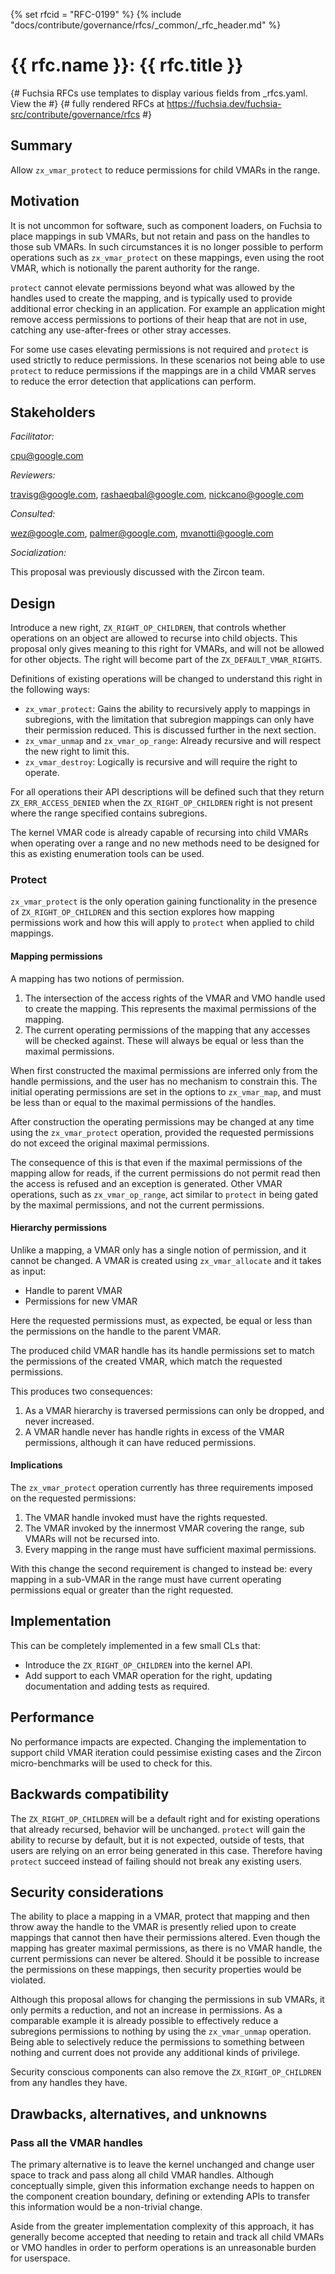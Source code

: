 <!-- mdformat off(templates not supported) -->
{% set rfcid = "RFC-0199" %}
{% include "docs/contribute/governance/rfcs/_common/_rfc_header.md" %}
# {{ rfc.name }}: {{ rfc.title }}
{# Fuchsia RFCs use templates to display various fields from _rfcs.yaml. View the #}
{# fully rendered RFCs at https://fuchsia.dev/fuchsia-src/contribute/governance/rfcs #}
<!-- SET the `rfcid` VAR ABOVE. DO NOT EDIT ANYTHING ELSE ABOVE THIS LINE. -->

<!-- mdformat on -->

<!-- This should begin with an H2 element (for example, ## Summary).-->

## Summary

Allow `zx_vmar_protect` to reduce permissions for child VMARs in the range.

## Motivation

It is not uncommon for software, such as component loaders, on Fuchsia to place
mappings in sub VMARs, but not retain and pass on the handles to those sub
VMARs. In such circumstances it is no longer possible to perform operations such
as `zx_vmar_protect` on these mappings, even using the root VMAR, which is
notionally the parent authority for the range.

`protect` cannot elevate permissions beyond what was allowed by the handles used
to create the mapping, and is typically used to provide additional error
checking in an application. For example an application might remove access
permissions to portions of their heap that are not in use, catching any
use-after-frees or other stray accesses.

For some use cases elevating permissions is not required and `protect` is used
strictly to reduce permissions. In these scenarios not being able to use
`protect` to reduce permissions if the mappings are in a child VMAR serves to
reduce the error detection that applications can perform.

## Stakeholders

_Facilitator:_

cpu@google.com

_Reviewers:_

travisg@google.com, rashaeqbal@google.com, nickcano@google.com

_Consulted:_

wez@google.com, palmer@google.com, mvanotti@google.com

_Socialization:_

This proposal was previously discussed with the Zircon team.

## Design

Introduce a new right, `ZX_RIGHT_OP_CHILDREN`, that controls whether operations
on an object are allowed to recurse into child objects. This proposal only gives
meaning to this right for VMARs, and will not be allowed for other objects. The
right will become part of the `ZX_DEFAULT_VMAR_RIGHTS`.

Definitions of existing operations will be changed to understand this right in
the following ways:

* `zx_vmar_protect`: Gains the ability to recursively apply to mappings in
subregions, with the limitation that subregion mappings can only have their
permission reduced. This is discussed further in the next section.
* `zx_vmar_unmap` and `zx_vmar_op_range`: Already recursive and will respect the
new right to limit this.
* `zx_vmar_destroy`: Logically is recursive and will require the right to
operate.

For all operations their API descriptions will be defined such that they return
`ZX_ERR_ACCESS_DENIED` when the `ZX_RIGHT_OP_CHILDREN` right is not present
where the range specified contains subregions.

The kernel VMAR code is already capable of recursing into child VMARs when
operating over a range and no new methods need to be designed for this as
existing enumeration tools can be used.

### Protect

`zx_vmar_protect` is the only operation gaining functionality in the presence of
`ZX_RIGHT_OP_CHILDREN` and this section explores how mapping permissions work
and how this will apply to `protect` when applied to child mappings.

#### Mapping permissions

A mapping has two notions of permission.

1. The intersection of the access rights of the VMAR and VMO handle used to
create the mapping. This represents the maximal permissions of the mapping.
2. The current operating permissions of the mapping that any accesses will be
checked against. These will always be equal or less than the maximal
permissions.

When first constructed the maximal permissions are inferred only from the
handle permissions, and the user has no mechanism to constrain this. The initial
operating permissions are set in the options to `zx_vmar_map`, and must be less
than or equal to the maximal permissions of the handles.

After construction the operating permissions may be changed at any time using
the `zx_vmar_protect` operation, provided the requested permissions do not
exceed the original maximal permissions.

The consequence of this is that even if the maximal permissions of the mapping
allow for reads, if the current permissions do not permit read then the access
is refused and an exception is generated. Other VMAR operations, such as
`zx_vmar_op_range`, act similar to `protect` in being gated by the maximal
permissions, and not the current permissions.

#### Hierarchy permissions

Unlike a mapping, a VMAR only has a single notion of permission, and it cannot
be changed. A VMAR is created using `zx_vmar_allocate` and it takes as input:

* Handle to parent VMAR
* Permissions for new VMAR

Here the requested permissions must, as expected, be equal or less than the
permissions on the handle to the parent VMAR.

The produced child VMAR handle has its handle permissions set to match the
permissions of the created VMAR, which match the requested permissions.

This produces two consequences:

1. As a VMAR hierarchy is traversed permissions can only be dropped, and never
increased.
2. A VMAR handle never has handle rights in excess of the VMAR permissions,
although it can have reduced permissions.

#### Implications

The `zx_vmar_protect` operation currently has three requirements imposed on the
requested permissions:

1. The VMAR handle invoked must have the rights requested.
2. The VMAR invoked by the innermost VMAR covering the range, sub VMARs will not
   be recursed into.
3. Every mapping in the range must have sufficient maximal permissions.

With this change the second requirement is changed to instead be: every mapping
in a sub-VMAR in the range must have current operating permissions equal or
greater than the right requested.

## Implementation

This can be completely implemented in a few small CLs that:

* Introduce the `ZX_RIGHT_OP_CHILDREN` into the kernel API.
* Add support to each VMAR operation for the right, updating documentation and
adding tests as required.

## Performance

No performance impacts are expected. Changing the implementation to support
child VMAR iteration could pessimise existing cases and the Zircon
micro-benchmarks will be used to check for this.

## Backwards compatibility

The `ZX_RIGHT_OP_CHILDREN` will be a default right and for existing operations
that already recursed, behavior will be unchanged. `protect` will gain the
ability to recurse by default, but it is not expected, outside of tests, that
users are relying on an error being generated in this case. Therefore having
`protect` succeed instead of failing should not break any existing users.

## Security considerations

The ability to place a mapping in a VMAR, protect that mapping and then throw
away the handle to the VMAR is presently relied upon to create mappings that
cannot then have their permissions altered. Even though the mapping has greater
maximal permissions, as there is no VMAR handle, the current permissions can
never be altered. Should it be possible to increase the permissions on these
mappings, then security properties would be violated.

Although this proposal allows for changing the permissions in sub VMARs, it only
permits a reduction, and not an increase in permissions. As a comparable example
it is already possible to effectively reduce a subregions permissions to nothing
by using the `zx_vmar_unmap` operation. Being able to selectively reduce the
permissions to something between nothing and current does not provide any
additional kinds of privilege.

Security conscious components can also remove the `ZX_RIGHT_OP_CHILDREN` from
any handles they have.

## Drawbacks, alternatives, and unknowns

### Pass all the VMAR handles

The primary alternative is to leave the kernel unchanged and change user space
to track and pass along all child VMAR handles. Although conceptually simple,
given this information exchange needs to happen on the component creation
boundary, defining or extending APIs to transfer this information would be a
non-trivial change.

Aside from the greater implementation complexity of this approach, it has
generally become accepted that needing to retain and track all child VMARs or
VMO handles in order to perform operations is an unreasonable burden for
userspace.
